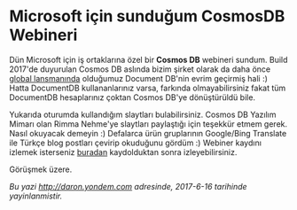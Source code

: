 # Microsoft için sunduğum CosmosDB Webineri 

Dün Microsoft için iş ortaklarına özel bir **Cosmos DB** webineri sundum. Build 2017'de duyurulan Cosmos DB aslında bizim şirket olarak da daha önce [global lansmanında](http://www.informationweek.com/cloud/software-as-a-service/microsoft-azure-documentdb-customer-test-drive/d/d-id/1316138) olduğumuz Document DB'nin evrim geçirmiş hali :) Hatta DocumentDB kullananlarınız varsa, farkında olmayabilirsiniz fakat tüm DocumentDB hesaplarınız çoktan Cosmos DB'ye dönüştürüldü bile. 

<script async class="speakerdeck-embed" data-id="a82c5c23c55b4a7884198ca325fbf65a" data-ratio="1.77777777777778" src="//speakerdeck.com/assets/embed.js"></script>

Yukarıda oturumda kullandığım slaytları bulabilirsiniz. Cosmos DB Yazılım Mimarı olan Rimma Nehme'ye slaytları paylaştığı için teşekkür etmem gerek. Nasıl okuyacak demeyin :) Defalarca ürün gruplarının Google/Bing Translate ile Türkçe blog postları çevirip okuduğunu gördüm :) Webiner kaydını izlemek isterseniz [buradan](https://info.microsoft.com/ME-Azure-WBNR-FY17-06Jun-15-CagnEnYeniVeriTabanCosmosDB-332494_01Registration.html) kaydolduktan sonra izleyebilirsiniz. 

Görüşmek üzere. 

*Bu yazi http://daron.yondem.com adresinde, 2017-6-16 tarihinde yayinlanmistir.*